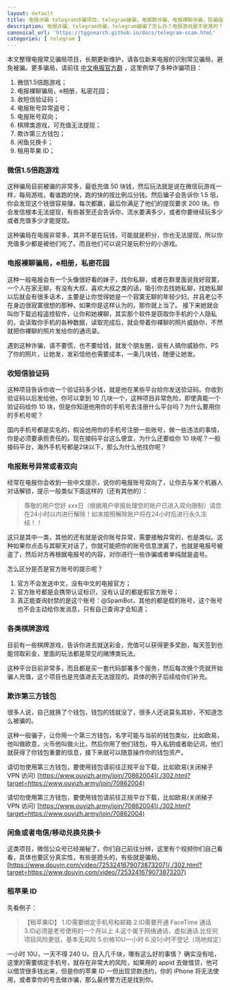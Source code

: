 ```yaml
---
layout: default
title: 电报诈骗 telegram诈骗项目，telegram被骗，电报群诈骗，电报裸聊诈骗，防骗指南，Telegram 隐私相册骗局，私密花园
description: 电报诈骗，telegram诈骗，telegram被骗了怎么办？电报游戏是不是真的？微信1.5倍跑游戏，收短信验证码，电报账号异常需要处理，电报账号双向，各类棋牌游戏，欺诈第三方钱包，闲鱼兑换卡、租用苹果 ID。
canonical_url: 'https://tggsearch.github.io/docs/telegram-scam.html'
categories: [ telegram ]
---
```

本文整理电报常见骗局项目，长期更新维护，请各位新来电报的识别常见骗局，避免被骗。更多骗局，请前往 [中文电报官方群](https://t.me/chinaDianBaoFans) ，这里例举了多种诈骗项目：

1. 微信1.5倍跑游戏；
2. 电报裸聊骗局，e相册，私密花园；
3. 收短信验证码；
4. 电报账号异常盗号；
5. 电报账号双向；
6. 棋牌类游戏，可充值无法提现；
7. 欺诈第三方钱包；
8. 闲鱼兑换卡；
9. 租用苹果 ID；

### 微信1.5倍跑游戏
这种骗局目前被骗的非常多，最低充值 50 块钱，然后玩法就是说在微信玩游戏一样，每局游戏，看谁跑的快，跑的快的按比例瓜分钱。然后骗子会告诉你 1.5 倍，你会发现这个钱很容易赚，每次都赢，最后你满足了他们的提现要求 200 块。你会发信根本无法提现，有些甚至还会告诉你，流水要满多少，或者你要继续玩多少或者充值多少才能提现。

<p class="red-text-word">
这种骗局在电报非常多，其并不是在玩钱，可能就是积分，你也无法提现，所以你充值多少都是被他们吃了。而且他们可以说只是玩积分的小游戏。
</p>

### 电报裸聊骗局，e相册，私密花园
这种一般电报会有一个头像很好看的妹子，找你私聊，或者在群里面说我好寂寞，一个人在家无聊，有没有大叔，喜欢大叔之类的话，吸引你去找她私聊，找她私聊以后就会有很多话术，主要是让你觉得她是一个寂寞无聊的年轻少妇，并且老公不在身边很寂寞很想的那种，如果你是这样认为的，那你就上当了。
接下来她就会叫你下载远程遥控软件，让你和她裸聊，其实那个软件是窃取你手机的个人隐私的，会读取你手机的各种数据，读取完成后，就会带着你裸聊的照片威胁你，不然就把你裸聊的照片发给你的通讯录。

<p class="red-text-word">
遇到这种诈骗，请不要慌，也不要给钱，就发个朋友圈，说有人搞你威胁你，PS 了你的照片，让她发，发彩信他也需要成本，一条几块钱，随便让她发。
</p>

### 收短信验证码
这种项目告诉你收一个验证码多少钱，就是他在某些平台给你发送验证码。你收到验证码以后发给他，你可以拿到 10 几块一个，这种项目非常危险，即使真能一个验证码给你 10 块，但是你知道他用你的手机号去注册什么平台吗？为什么要用你的手机号呢？

国内手机号都是实名的，假设他用你的手机号注册一些账号，做一些违法的事情，你是必须要承担责任的。现在接码平台这么便宜，为什么还要给你 10 块呢？一般接码平台，海外手机号都是2块以下，那么为什么他找你呢？

### 电报账号异常或者双向
经常在电报你会收到一些中文提示，说你的电报账号双向了，让你去与某个机器人对话解锁，提示一般类似下面这样的（还有其他的）：

> 尊敬的用户您好
xxx日（根据用户举报处理您的账户已进入双向限制）请您在24小时以内进行解除！如末按照解除账户将在24小时后进行永久冻结！！

这只是其中一类，其他的还有就是说你账号异常，需要接触异常的，也是类似。这种如果你点击与其聊天对话了，你就可能把你的账号信息泄漏了，也就是电报号被盗了，然后对方再根据电报号的内容，对你进行一些诈骗或者单纯就是盗号。

怎么区分是否是官方账号的提示呢？
1. 官方不会发送中文，没有中文的电报官方；
2. 官方账号都是会携带认证标识，没有认证的都是假官方账号；
3. 真正能查询封禁的是这个账号：@SpamBot，其他的都是假的账号，这个账号也不会主动给你发消息，只有自己查询才会知道；

### 各类棋牌游戏
目前有一些棋牌游戏，告诉你进去就送彩金，充值可以获得更多奖励，每天签到也能领取彩金，里面的玩法都是常见的赌博类玩法。

这种平台目前非常多，而且都是买一套代码部署多个服务，然后每次换个壳就开始骗人充值，这个项目也是充值进去无法提现的。具体的例子后续给你们补充。

### 欺诈第三方钱包
很多人说，自己就换了个钱包，钱包的钱就没了，很多人还说莫名其妙，不知道怎么被骗的。

这种一般骗子，让你用一个第三方钱包，名字可能与当前的钱包类似，比如欧易，他叫做欧意，火币他叫做火比，然后你用了他们钱包，导入私钥或者助记词，他们就获得了你钱包重要的信息，接下来就可以随意操作你的钱包资产。


请切勿使用第三方钱包，要使用钱包请前往正规平台下载，比如欧易(关闭梯子 VPN 访问) [https://www.ouyizh.army/join/70862004](./302.html?target=https://www.ouyizh.army/join/70862004)

请切勿使用第三方钱包，要使用钱包请前往正规平台下载，比如欧易(关闭梯子 VPN 访问) [https://www.ouyizh.army/join/70862004](./302.html?target=https://www.ouyizh.army/join/70862004)


### 闲鱼或者电信/移动兑换兑换卡
这类项目，微信公众号已经揭秘了，你们自己前往分辨，这里有个视频你们自己看看，具体也要区分真实性，有些是摁头的，有些就是骗局。
[https://www.douyin.com/video/7253241679073873207](./302.html?target=https://www.douyin.com/video/7253241679073873207)

### 租苹果 ID
先看例子：
>【租苹果ID】
1.ID需要绑定手机号和邮箱
2.ID需要开通 FaceTime 通话
3.ID必须是老号使用的一个月以上
4.这个属于网络通话，虚拟通话.比任何项目风险更低，基本无风险
5.价格10U一小时
6.没1小时不登记（场地规定）

一小时 10U，一天不得 240 U，日入几千块，哪有这么好的事情？
确实没有哈，这里的需要绑定手机号，就存在非常大的风险，如果用的 appid 去做借贷，他可以借贷很多钱出来，但是你的苹果 ID 一但出现贷款违约，你的 iPhone 将无法使用，或者拿你的号去做诈骗，那么最终警方还是找到你。